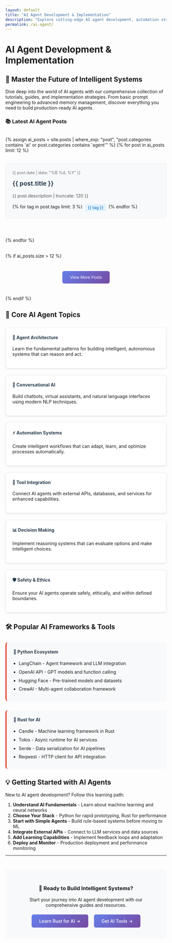```yaml
---
layout: default
title: "AI Agent Development & Implementation"
description: "Explore cutting-edge AI agent development, automation strategies, and machine learning implementation guides. Master the future of intelligent systems."
permalink: /ai-agent/
---
```


# AI Agent Development & Implementation

## 🤖 Master the Future of Intelligent Systems

Dive deep into the world of AI agents with our comprehensive collection of tutorials, guides, and implementation strategies. From basic prompt engineering to advanced memory management, discover everything you need to build production-ready AI agents.

### 📚 Latest AI Agent Posts

<div class="posts-grid">
{% assign ai_posts = site.posts | where_exp: "post", "post.categories contains 'ai' or post.categories contains 'agent'" %}
{% for post in ai_posts limit: 12 %}
  <article class="post-card">
    <div class="post-meta">
      <time datetime="{{ post.date | date_to_xmlschema }}">{{ post.date | date: "%B %d, %Y" }}</time>
    </div>
    <h3><a href="{{ post.url | relative_url }}">{{ post.title }}</a></h3>
    <p class="post-excerpt">{{ post.description | truncate: 120 }}</p>
    <div class="post-tags">
      {% for tag in post.tags limit: 3 %}
        <span class="tag">{{ tag }}</span>
      {% endfor %}
    </div>
  </article>
{% endfor %}
</div>

{% if ai_posts.size > 12 %}
<div class="view-more">
  <button id="load-more-posts" class="cta-button">View More Posts</button>
</div>

<div id="additional-posts" style="display: none;">
  <div class="posts-grid">
  {% for post in ai_posts offset: 12 %}
    <article class="post-card">
      <div class="post-meta">
        <time datetime="{{ post.date | date_to_xmlschema }}">{{ post.date | date: "%B %d, %Y" }}</time>
      </div>
      <h3><a href="{{ post.url | relative_url }}">{{ post.title }}</a></h3>
      <p class="post-excerpt">{{ post.description | truncate: 120 }}</p>
      <div class="post-tags">
        {% for tag in post.tags limit: 3 %}
          <span class="tag">{{ tag }}</span>
        {% endfor %}
      </div>
    </article>
  {% endfor %}
  </div>
</div>
{% endif %}

<script>
document.addEventListener('DOMContentLoaded', function() {
  const loadMoreBtn = document.getElementById('load-more-posts');
  const additionalPosts = document.getElementById('additional-posts');
  
  if (loadMoreBtn && additionalPosts) {
    loadMoreBtn.addEventListener('click', function() {
      additionalPosts.style.display = 'block';
      loadMoreBtn.style.display = 'none';
    });
  }
});
</script>

<style>
.posts-grid {
  display: grid;
  grid-template-columns: repeat(auto-fit, minmax(300px, 1fr));
  gap: 2rem;
  margin: 2rem 0;
}

.post-card {
  background: #f8f9fa;
  border: 1px solid #e9ecef;
  border-radius: 8px;
  padding: 1.5rem;
  transition: transform 0.2s ease, box-shadow 0.2s ease;
}

.post-card:hover {
  transform: translateY(-2px);
  box-shadow: 0 4px 12px rgba(0,0,0,0.1);
}

.post-meta {
  color: #6c757d;
  font-size: 0.9rem;
  margin-bottom: 0.5rem;
}

.post-card h3 {
  margin: 0 0 1rem 0;
  font-size: 1.2rem;
  line-height: 1.4;
}

.post-card h3 a {
  color: #2c3e50;
  text-decoration: none;
}

.post-card h3 a:hover {
  color: #3498db;
}

.post-excerpt {
  color: #555;
  line-height: 1.6;
  margin-bottom: 1rem;
}

.post-tags {
  display: flex;
  flex-wrap: wrap;
  gap: 0.5rem;
}

.tag {
  background: #e3f2fd;
  color: #1976d2;
  padding: 0.25rem 0.5rem;
  border-radius: 4px;
  font-size: 0.8rem;
  font-weight: 500;
}

.view-more {
  text-align: center;
  margin: 2rem 0;
}

.cta-button {
  background: linear-gradient(135deg, #667eea 0%, #764ba2 100%);
  color: white;
  padding: 12px 24px;
  border: none;
  border-radius: 6px;
  font-weight: 600;
  text-decoration: none;
  display: inline-block;
  transition: transform 0.2s ease, box-shadow 0.2s ease;
  cursor: pointer;
}

.cta-button:hover {
  transform: translateY(-2px);
  box-shadow: 0 4px 12px rgba(102, 126, 234, 0.4);
  color: white;
  text-decoration: none;
}

@media (max-width: 768px) {
  .posts-grid {
    grid-template-columns: 1fr;
    gap: 1rem;
  }
  
  .post-card {
    padding: 1rem;
  }
}
</style>

## 🎯 Core AI Agent Topics

<div class="topic-grid">
  <div class="topic-card">
    <h4>🧠 Agent Architecture</h4>
    <p>Learn the fundamental patterns for building intelligent, autonomous systems that can reason and act.</p>
  </div>
  
  <div class="topic-card">
    <h4>💬 Conversational AI</h4>
    <p>Build chatbots, virtual assistants, and natural language interfaces using modern NLP techniques.</p>
  </div>
  
  <div class="topic-card">
    <h4>⚡ Automation Systems</h4>
    <p>Create intelligent workflows that can adapt, learn, and optimize processes automatically.</p>
  </div>
  
  <div class="topic-card">
    <h4>🔗 Tool Integration</h4>
    <p>Connect AI agents with external APIs, databases, and services for enhanced capabilities.</p>
  </div>
  
  <div class="topic-card">
    <h4>📊 Decision Making</h4>
    <p>Implement reasoning systems that can evaluate options and make intelligent choices.</p>
  </div>
  
  <div class="topic-card">
    <h4>🛡️ Safety & Ethics</h4>
    <p>Ensure your AI agents operate safely, ethically, and within defined boundaries.</p>
  </div>
</div>

## 🛠️ Popular AI Frameworks & Tools

<div class="tools-section">
  <div class="tool-category">
    <h4>🐍 Python Ecosystem</h4>
    <ul>
      <li>LangChain - Agent framework and LLM integration</li>
      <li>OpenAI API - GPT models and function calling</li>
      <li>Hugging Face - Pre-trained models and datasets</li>
      <li>CrewAI - Multi-agent collaboration framework</li>
    </ul>
  </div>
  
  <div class="tool-category">
    <h4>🦀 Rust for AI</h4>
    <ul>
      <li>Candle - Machine learning framework in Rust</li>
      <li>Tokio - Async runtime for AI services</li>
      <li>Serde - Data serialization for AI pipelines</li>
      <li>Reqwest - HTTP client for API integration</li>
    </ul>
  </div>
</div>

## 💡 Getting Started with AI Agents

New to AI agent development? Follow this learning path:

1. **Understand AI Fundamentals** - Learn about machine learning and neural networks
2. **Choose Your Stack** - Python for rapid prototyping, Rust for performance
3. **Start with Simple Agents** - Build rule-based systems before moving to ML
4. **Integrate External APIs** - Connect to LLM services and data sources
5. **Add Learning Capabilities** - Implement feedback loops and adaptation
6. **Deploy and Monitor** - Production deployment and performance monitoring

---

<div class="cta-section">
  <h3>🚀 Ready to Build Intelligent Systems?</h3>
  <p>Start your journey into AI agent development with our comprehensive guides and resources.</p>
  <div class="cta-buttons">
    <a href="/rust-solana/" class="cta-button">Learn Rust for AI →</a>
    <a href="/deals/" class="cta-button secondary">Get AI Tools →</a>
  </div>
</div>

<style>
.post-card {
  margin-bottom: 2em;
  padding: 1.5em;
  border: 1px solid #e9ecef;
  border-radius: 8px;
  background-color: #f8f9fa;
}

.post-card h3 {
  margin-top: 0;
  margin-bottom: 0.5em;
}

.post-card h3 a {
  color: #2c3e50;
  text-decoration: none;
}

.post-card h3 a:hover {
  color: #3498db;
}

.post-meta {
  margin-bottom: 1em;
  font-size: 0.9em;
  color: #6c757d;
}

.post-categories {
  margin-left: 1em;
}

.category-tag {
  background-color: #e74c3c;
  color: white;
  padding: 2px 8px;
  border-radius: 12px;
  font-size: 0.8em;
  margin-right: 0.5em;
}

.post-excerpt {
  margin-bottom: 1em;
  line-height: 1.6;
}

.read-more {
  color: #3498db;
  font-weight: 500;
  text-decoration: none;
}

.read-more:hover {
  text-decoration: underline;
}

.coming-soon {
  text-align: center;
  padding: 3em 2em;
  background-color: #f8f9fa;
  border-radius: 8px;
  border: 2px dashed #dee2e6;
}

.coming-soon h3 {
  color: #e74c3c;
  margin-bottom: 1em;
}

.coming-soon ul {
  text-align: left;
  display: inline-block;
  margin: 1.5em 0;
}

.topic-grid {
  display: grid;
  grid-template-columns: repeat(auto-fit, minmax(250px, 1fr));
  gap: 1.5em;
  margin: 2em 0;
}

.topic-card {
  padding: 1.5em;
  border: 1px solid #e9ecef;
  border-radius: 8px;
  background-color: #ffffff;
  box-shadow: 0 2px 4px rgba(0,0,0,0.1);
}

.topic-card h4 {
  margin-top: 0;
  color: #2c3e50;
}

.tools-section {
  display: grid;
  grid-template-columns: repeat(auto-fit, minmax(300px, 1fr));
  gap: 2em;
  margin: 2em 0;
}

.tool-category {
  padding: 1.5em;
  background-color: #f8f9fa;
  border-radius: 8px;
  border-left: 4px solid #e74c3c;
}

.tool-category h4 {
  margin-top: 0;
  color: #2c3e50;
}

.tool-category ul {
  margin: 0;
  padding-left: 1.2em;
}

.tool-category li {
  margin-bottom: 0.5em;
  line-height: 1.4;
}

.cta-section {
  text-align: center;
  padding: 2em;
  background-color: #f8f9fa;
  border-radius: 8px;
  margin-top: 3em;
}

.cta-buttons {
  margin-top: 1em;
}

.cta-button {
  display: inline-block;
  background-color: #e74c3c;
  color: white;
  padding: 12px 24px;
  border-radius: 6px;
  text-decoration: none;
  font-weight: 500;
  margin: 0.5em;
}

.cta-button:hover {
  background-color: #c0392b;
  text-decoration: none;
}

.cta-button.secondary {
  background-color: #3498db;
}

.cta-button.secondary:hover {
  background-color: #2980b9;
}

@media (max-width: 768px) {
  .topic-grid {
    grid-template-columns: 1fr;
  }
  
  .tools-section {
    grid-template-columns: 1fr;
  }
  
  .post-card {
    padding: 1em;
  }
  
  .cta-button {
    display: block;
    margin: 0.5em 0;
  }
}
</style>